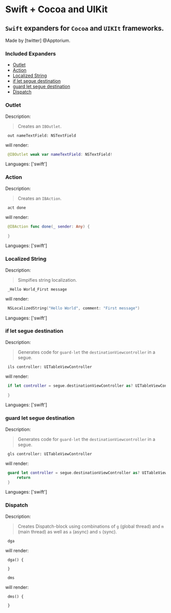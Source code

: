 # Swift + Cocoa and UIKit

## `Swift` expanders for `Cocoa` and `UIKIt` frameworks.

Made by [twitter] @Apptorium.

### Included Expanders

- [Outlet](#outlet)
- [Action](#action)
- [Localized String](#localized-string)
- [if let segue destination](#if-let-segue-destination)
- [guard let segue destination](#guard-let-segue-destination)
- [Dispatch](#dispatch)

### Outlet

Description:

> Creates an `IBOutlet`.

` out nameTextField: NSTextField`

will render:


```swift
 @IBOutlet weak var nameTextField: NSTextField!
```

Languages: ['swift']



### Action

Description:

> Creates an `IBAction`.

` act done`

will render:


```swift
 @IBAction func done(_ sender: Any) {
     
 }
```

Languages: ['swift']



### Localized String

Description:

> Simpifies string localization.

` _Hello World_First message`

will render:


```swift
 NSLocalizedString("Hello World", comment: "First message")
```

Languages: ['swift']



### if let segue destination

Description:

> Generates code for `guard-let` the `destinationViewcontroller` in a segue.

` ils controller: UITableViewController`

will render:


```swift
 if let controller = segue.destinationViewController as? UITableViewController {
     
 }
```

Languages: ['swift']



### guard let segue destination

Description:

> Generates code for `guard-let` the `destinationViewcontroller` in a segue.

` gls controller: UITableViewController`

will render:


```swift
 guard let controller = segue.destinationViewController as? UITableViewController else {
     return
 }
```

Languages: ['swift']



### Dispatch

Description:

> Creates Dispatch-block using combinations of `g` (global thread) and `m` (main thread) as well as `a` (async) and `s` (sync).

` dga`

will render:


```
 dga() {
     
 }
```

` dms`

will render:


```
 dms() {
     
 }
```



